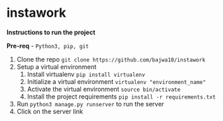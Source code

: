 # instawork

**Instructions to run the project**

**Pre-req** - ```Python3, pip, git```

1) Clone the repo 
``git clone https://github.com/bajwa10/instawork``
2) Setup a virtual environment 
   1) Install virtualenv
   ```pip install virtualenv```  
   2) Initialize a virtual environment 
   ```virtualenv "environment_name"```
   3) Activate the virtual environment
   ```source bin/activate```
   4) Install the project requirements
   ```pip install -r requirements.txt```
3) Run ```python3 manage.py runserver``` to run the server
4) Click on the server link